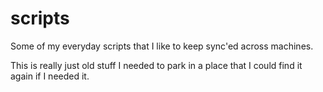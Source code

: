 scripts
=======

Some of my everyday scripts that I like to keep sync'ed across machines.

This is really just old stuff I needed to park in a place that I could find it
again if I needed it.
